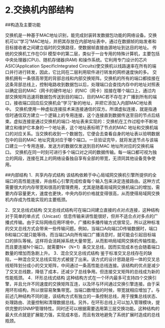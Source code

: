 2.交换机内部结构
===================
##构造及主要功能

交换机是一种基于MAC地址识别，能完成封装转发数据包功能的网络设备。交换机可以“学习”MAC地址，并把其存放在内部地址表中，通过在数据帧的始发者和目标接收者之间建立临时的交换路径，使数据帧直接由源地址到达目的地址。
传统的交换机工作在OSI 模型中的第二层，类似于一台专用的特殊计算机，主要包括中央处理器(CPU)、随机存储器(RAM) 和操作系统。它利用专门设计的芯片ASIC(Application SpecificIntegrated Circuits)使交换机以线路速率在所有的端口并行进行转发，因此，它比同在二层利用软件进行转发的网桥速度快的多。
交换机拥有一条很高带宽的背部总线和内部交换矩阵。交换机的所有的端口都挂接在这条背部总线上，控制电路收到数据包以后，处理端口会查找内存中的地址对照表以确定目的MAC（网卡的硬件地址）的NIC（网卡）挂接在哪个端口上，通过内部交换矩阵迅速将数据包传送到目的端口，目的MAC若不存在才广播到所有的端口，接收端口回应后交换机会“学习”新的地址，并把它添加入内部MAC地址表中。
交换机使用一种虚拟连接技术来连接通信的双方。所谓虚拟连接，就是指通信时通信双方建立一个逻辑上的专用连接，这个连接直到数据传送至目的节点后结束。虚拟连接是通过交换机的端口-地址表来实现的：交换机在工作过程中不断地建立和维护它本身的一个地址表，这个地址表标明了节点的MAC 地址和交换机端口的对应关系。当交换机收到一个数据包，它便会去查看自身的地址表以验明数据包中的目的MAC 地址究竟对应于哪个端口。一旦验证完毕，就将发送节点与该端口建立一个专用连接，发送方的数据仅发送到目的MAC 地址所对应的交换机端口。
   交换机在同一时刻可进行多个端口对之间的数据传输。每一端口都可视为独立的网段，连接在其上的网络设备独自享有全部的带宽，无须同其他设备竞争使用。
   
##内部结构
1．共享内存式结构
该结构依赖于中心局域网交换机引擎所提供的全端口的高性能连接，并由核心引擎完成检查每个输入包来决定连接路由。这种方式需要很大的内存带宽和很高的管理费用，尤其是随着局域网交换机端口的增加，需要内存容量更大，速度也更快，中央内存的价格就变得很高，从而使得局域网交换机内存成为性能实现的主要瓶颈。

2．交叉总线式结构
交叉总线式结构可在端口间建立直接的点对点连接，这种结构对于简单的单点式（Unicast）信息传输来讲性能很好，但并不适合点对多点的广播式传输。由于实际网络应用环境中，广播和多播传输方式很常见，所以这种标准的交叉总线方式会带来一些传输问题。例如，当端口A向端口D传输数据时，端口B和端口C就只能等待。而当端口A向所有端口广播消息时，就可能会引起目标端口的排队等候。这样将会消耗掉系统大量带宽，从而影响局域网交换机传输性能。而且要连接N个端口，就需要N×（N+1）条交叉总线，因而实现成本也会随着端口数量的增加而急剧上升。
3．混合交叉总线式结构
鉴于标准交叉总线存在的缺陷，一种混合交叉总线实现方式被提了出来。该方式的设计思路是将一体的交叉总线矩阵划分成小的交叉矩阵，中间通过一条高性能总线连接。该结构的优点是减少了交叉总线数，降低了成本，还减少了总线争用。但连接交叉矩阵的总线成为新的性能瓶颈。
4．环形总线式结构
这种结构方式在一个环内最多可支持四个交换引擎，并且允许不同速度的交换矩阵互连，以及环与环间通过交换引擎连接。由于采用环形结构，所以很容易聚集带宽。当端口数增加的时候，带宽就相应增加了。与前述几种结构不同的是，该结构方式有独立的一条控制总线，用于搜集总线状态、处理路由、流量控制和清理数据总线。另外，在环形总线上可以加入管理模块，提供完整的SNMP管理特性。同时还可以根据需要选用第三层交换功能。这种结构的最大优点就是扩展能力强，实现成本低，而且有效地避免了系统扩展时造成的总线瓶颈。